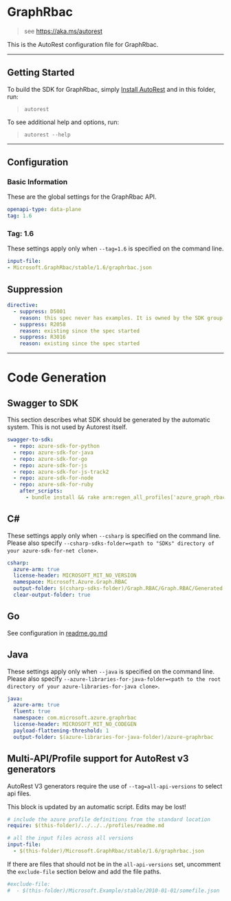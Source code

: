 # GraphRbac

> see https://aka.ms/autorest

This is the AutoRest configuration file for GraphRbac.



---
## Getting Started
To build the SDK for GraphRbac, simply [Install AutoRest](https://aka.ms/autorest/install) and in this folder, run:

> `autorest`

To see additional help and options, run:

> `autorest --help`
---

## Configuration



### Basic Information
These are the global settings for the GraphRbac API.

``` yaml
openapi-type: data-plane
tag: 1.6
```


### Tag: 1.6

These settings apply only when `--tag=1.6` is specified on the command line.

``` yaml $(tag) == '1.6'
input-file:
- Microsoft.GraphRbac/stable/1.6/graphrbac.json
```

## Suppression

``` yaml
directive:
  - suppress: D5001
    reason: this spec never has examples. It is owned by the SDK group and we already have CLI commands testing it
  - suppress: R2058
    reason: existing since the spec started
  - suppress: R3016
    reason: existing since the spec started
```

---
# Code Generation


## Swagger to SDK

This section describes what SDK should be generated by the automatic system.
This is not used by Autorest itself.

``` yaml $(swagger-to-sdk)
swagger-to-sdk:
  - repo: azure-sdk-for-python
  - repo: azure-sdk-for-java
  - repo: azure-sdk-for-go
  - repo: azure-sdk-for-js
  - repo: azure-sdk-for-js-track2
  - repo: azure-sdk-for-node
  - repo: azure-sdk-for-ruby
    after_scripts:
      - bundle install && rake arm:regen_all_profiles['azure_graph_rbac']
```


## C#

These settings apply only when `--csharp` is specified on the command line.
Please also specify `--csharp-sdks-folder=<path to "SDKs" directory of your azure-sdk-for-net clone>`.

```yaml $(csharp)
csharp:
  azure-arm: true
  license-header: MICROSOFT_MIT_NO_VERSION
  namespace: Microsoft.Azure.Graph.RBAC
  output-folder: $(csharp-sdks-folder)/Graph.RBAC/Graph.RBAC/Generated
  clear-output-folder: true
```

## Go

See configuration in [readme.go.md](./readme.go.md)

## Java

These settings apply only when `--java` is specified on the command line.
Please also specify `--azure-libraries-for-java-folder=<path to the root directory of your azure-libraries-for-java clone>`.

``` yaml $(java)
java:
  azure-arm: true
  fluent: true
  namespace: com.microsoft.azure.graphrbac
  license-header: MICROSOFT_MIT_NO_CODEGEN
  payload-flattening-threshold: 1
  output-folder: $(azure-libraries-for-java-folder)/azure-graphrbac
```

## Multi-API/Profile support for AutoRest v3 generators 

AutoRest V3 generators require the use of `--tag=all-api-versions` to select api files.

This block is updated by an automatic script. Edits may be lost!

``` yaml $(tag) == 'all-api-versions' /* autogenerated */
# include the azure profile definitions from the standard location
require: $(this-folder)/../../../profiles/readme.md

# all the input files across all versions
input-file:
  - $(this-folder)/Microsoft.GraphRbac/stable/1.6/graphrbac.json

```

If there are files that should not be in the `all-api-versions` set, 
uncomment the  `exclude-file` section below and add the file paths.

``` yaml $(tag) == 'all-api-versions'
#exclude-file: 
#  - $(this-folder)/Microsoft.Example/stable/2010-01-01/somefile.json
```

